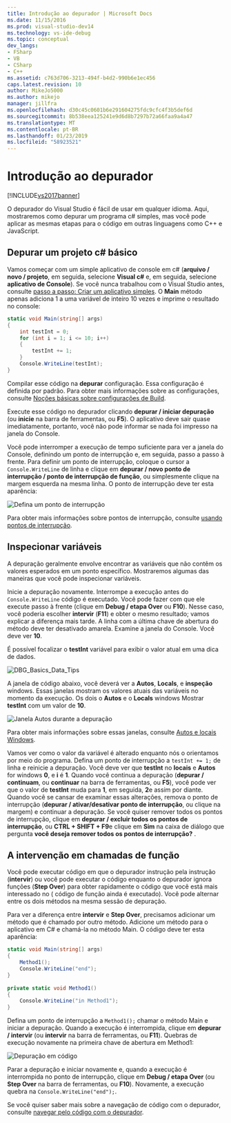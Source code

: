 ```yaml
---
title: Introdução ao depurador | Microsoft Docs
ms.date: 11/15/2016
ms.prod: visual-studio-dev14
ms.technology: vs-ide-debug
ms.topic: conceptual
dev_langs:
- FSharp
- VB
- CSharp
- C++
ms.assetid: c763d706-3213-494f-b4d2-990b6e1ec456
caps.latest.revision: 10
author: MikeJo5000
ms.author: mikejo
manager: jillfra
ms.openlocfilehash: d30c45c0601b6e291604275fdc9cfc4f3b5def6d
ms.sourcegitcommit: 8b538eea125241e9d6d8b7297b72a66faa9a4a47
ms.translationtype: MT
ms.contentlocale: pt-BR
ms.lasthandoff: 01/23/2019
ms.locfileid: "58923521"
---
```

# <a name="getting-started-with-the-debugger"></a>Introdução ao depurador
[!INCLUDE[vs2017banner](../includes/vs2017banner.md)]

O depurador do Visual Studio é fácil de usar em qualquer idioma. Aqui, mostraremos como depurar um programa c# simples, mas você pode aplicar as mesmas etapas para o código em outras linguagens como C++ e JavaScript.  
  
##  <a name="BKMK_Start_debugging_a_VS_project"></a> Depurar um projeto c# básico  
 Vamos começar com um simple aplicativo de console em c# (**arquivo / novo / projeto**, em seguida, selecione **Visual c#** e, em seguida, selecione **aplicativo de Console**). Se você nunca trabalhou com o Visual Studio antes, consulte [passo a passo: Criar um aplicativo simples](../ide/walkthrough-create-a-simple-application-with-visual-csharp-or-visual-basic.md). O **Main** método apenas adiciona 1 a uma variável de inteiro 10 vezes e imprime o resultado no console:  
  
```csharp  
static void Main(string[] args)  
{  
    int testInt = 0;  
    for (int i = 1; i <= 10; i++)  
    {  
        testInt += 1;  
    }  
    Console.WriteLine(testInt);  
}  
```  
  
 Compilar esse código na **depurar** configuração. Essa configuração é definida por padrão. Para obter mais informações sobre as configurações, consulte [Noções básicas sobre configurações de Build](../ide/understanding-build-configurations.md).  
  
 Execute esse código no depurador clicando **depurar / iniciar depuração** (ou **inicie** na barra de ferramentas, ou **F5**). O aplicativo deve sair quase imediatamente, portanto, você não pode informar se nada foi impresso na janela do Console.  
  
 Você pode interromper a execução de tempo suficiente para ver a janela do Console, definindo um ponto de interrupção e, em seguida, passo a passo à frente. Para definir um ponto de interrupção, coloque o cursor a `Console.WriteLine` de linha e clique em **depurar / novo ponto de interrupção / ponto de interrupção de função**, ou simplesmente clique na margem esquerda na mesma linha. O ponto de interrupção deve ter esta aparência:  
  
 ![Defina um ponto de interrupção](../debugger/media/getstartedbreakpoint.png "GetStartedBreakpoint")  
  
 Para obter mais informações sobre pontos de interrupção, consulte [usando pontos de interrupção](../debugger/using-breakpoints.md).  
  
##  <a name="BKMK_Inspect_Variables"></a> Inspecionar variáveis  
 A depuração geralmente envolve encontrar as variáveis que não contêm os valores esperados em um ponto específico. Mostraremos algumas das maneiras que você pode inspecionar variáveis.  
  
 Inicie a depuração novamente. Interrompe a execução antes do `Console.WriteLine` código é executado. Você pode fazer com que ele execute passo à frente (clique em **Debug / etapa Over** ou **F10**). Nesse caso, você poderia escolher **intervir** (**F11**) e obter o mesmo resultado; vamos explicar a diferença mais tarde. A linha com a última chave de abertura do método deve ter desativado amarela. Examine a janela do Console. Você deve ver **10**.  
  
 É possível focalizar o **testInt** variável para exibir o valor atual em uma dica de dados.  
  
 ![DBG&#95;Basics&#95;Data&#95;Tips](../debugger/media/dbg-basics-data-tips.png "DBG_Basics_Data_Tips")  
  
 A janela de código abaixo, você deverá ver a **Autos**, **Locals**, e **inspeção** windows. Essas janelas mostram os valores atuais das variáveis no momento da execução. Os dois o **Autos** e o **Locals** windows Mostrar **testInt** com um valor de **10**.  
  
 ![Janela Autos durante a depuração](../debugger/media/getstartedwindows.png "GetStartedWindows")  
  
 Para obter mais informações sobre essas janelas, consulte [Autos e locais Windows](../debugger/autos-and-locals-windows.md).  
  
 Vamos ver como o valor da variável é alterado enquanto nós o orientamos por meio do programa. Defina um ponto de interrupção a `testInt += 1;` de linha e reinicie a depuração. Você deve ver que **testInt** no **locais** e **Autos** for windows **0**, e **i** é **1**. Quando você continua a depuração (**depurar / continuam**, ou **continuar** na barra de ferramentas, ou **F5**), você pode ver que o valor de **testInt** muda para **1**, em seguida, **2**e assim por diante. Quando você se cansar de examinar essas alterações, remova o ponto de interrupção (**depurar / ativar/desativar ponto de interrupção**, ou clique na margem) e continuar a depuração. Se você quiser remover todos os pontos de interrupção, clique em **depurar / excluir todos os pontos de interrupção**, ou **CTRL + SHIFT + F9**e clique em **Sim** na caixa de diálogo que pergunta **você deseja remover todos os pontos de interrupção?** .  
  
## <a name="stepping-into-and-over-function-calls"></a>A intervenção em chamadas de função  
 Você pode executar código em que o depurador instrução pela instrução (**intervir**) ou você pode executar o código enquanto o depurador ignora funções (**Step Over**) para obter rapidamente o código que você está mais interessado no ( código de função ainda é executado). Você pode alternar entre os dois métodos na mesma sessão de depuração.  
  
 Para ver a diferença entre **intervir** e **Step Over**, precisamos adicionar um método que é chamado por outro método. Adicione um método para o aplicativo em C# e chamá-la no método Main. O código deve ter esta aparência:  
  
```csharp  
static void Main(string[] args)  
{  
    Method1();  
    Console.WriteLine("end");  
}  
  
private static void Method1()  
{  
    Console.WriteLine("in Method1");  
}  
```  
  
 Defina um ponto de interrupção a `Method1();` chamar o método Main e iniciar a depuração. Quando a execução é interrompida, clique em **depurar / intervir** (ou **intervir** na barra de ferramentas, ou **F11**). Quebras de execução novamente na primeira chave de abertura em Method1:  
  
 ![Depuração em código](../debugger/media/getstartedstepinto.png "GetStartedStepInto")  
  
 Parar a depuração e iniciar novamente e, quando a execução é interrompida no ponto de interrupção, clique em **Debug / etapa Over** (ou **Step Over** na barra de ferramentas, ou **F10**). Novamente, a execução quebra na `Console.WriteLine("end");`.  
  
 Se você quiser saber mais sobre a navegação de código com o depurador, consulte [navegar pelo código com o depurador](../debugger/navigating-through-code-with-the-debugger.md).
